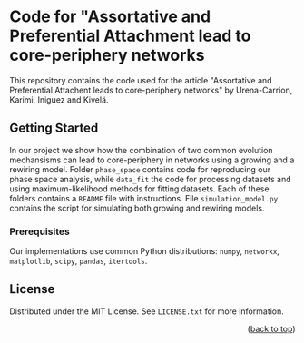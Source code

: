 # Code for "Assortative and Preferential Attachment lead to core-periphery networks
This repository contains the code used for the article "Assortative and Preferential Attachent leads to core-periphery networks" by Urena-Carrion, Karimi, Iniguez and Kivelä. 

<!-- GETTING STARTED -->
## Getting Started

In our project we show how the combination of two common evolution mechansisms can lead to core-periphery in networks using a growing and a rewiring model. Folder `phase_space` contains code for reproducing our phase space analysis, while `data_fit` the code for processing datasets and using maximum-likelihood methods for fitting datasets. Each of these folders contains a `README` file with instructions. File `simulation_model.py` contains the script for simulating both growing and rewiring models. 

### Prerequisites

Our implementations use common Python distributions: `numpy`, `networkx`, `matplotlib`, `scipy`, `pandas`, `itertools`. 

## License

Distributed under the MIT License. See `LICENSE.txt` for more information.

<p align="right">(<a href="#readme-top">back to top</a>)</p>


